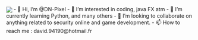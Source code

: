 <img align="center" src="https://github-readme-stats.vercel.app/api/<simple>/?username=<DN-Pixel>&theme=<Dark>" />
- 👋 Hi, I’m @DN-Pixel
- 👀 I’m interested in coding, java FX atm 
- 🌱 I’m currently learning Python, and many others
- 💞️ I’m looking to collaborate on anything related to security online and game development.
- 📫 How to reach me :
david.94190@hotmail.fr


<!---
DN-Pixel/DN-Pixel is a ✨ special ✨ repository because its `README.md` (this file) appears on your GitHub profile.
You can click the Preview link to take a look at your changes.
--->
